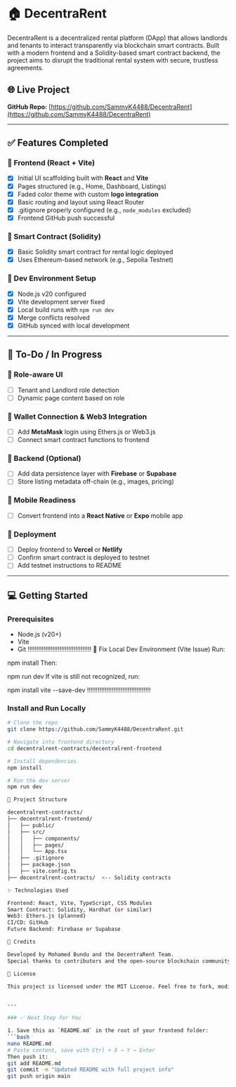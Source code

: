 # 🏠 DecentraRent

DecentraRent is a decentralized rental platform (DApp) that allows landlords and tenants to interact transparently via blockchain smart contracts. Built with a modern frontend and a Solidity-based smart contract backend, the project aims to disrupt the traditional rental system with secure, trustless agreements.

## 🌐 Live Project
**GitHub Repo:** [https://github.com/SammyK4488/DecentraRent](https://github.com/SammyK4488/DecentraRent)

---

## ✅ Features Completed

### 🎨 Frontend (React + Vite)
- [x] Initial UI scaffolding built with **React** and **Vite**
- [x] Pages structured (e.g., Home, Dashboard, Listings)
- [x] Faded color theme with custom **logo integration**
- [x] Basic routing and layout using React Router
- [x] .gitignore properly configured (e.g., `node_modules` excluded)
- [x] Frontend GitHub push successful

### 🧠 Smart Contract (Solidity)
- [x] Basic Solidity smart contract for rental logic deployed
- [x] Uses Ethereum-based network (e.g., Sepolia Testnet)

### 🔧 Dev Environment Setup
- [x] Node.js v20 configured
- [x] Vite development server fixed
- [x] Local build runs with `npm run dev`
- [x] Merge conflicts resolved
- [x] GitHub synced with local development

---

## 🔨 To-Do / In Progress

### 👥 Role-aware UI
- [ ] Tenant and Landlord role detection
- [ ] Dynamic page content based on role

### 🔐 Wallet Connection & Web3 Integration
- [ ] Add **MetaMask** login using Ethers.js or Web3.js
- [ ] Connect smart contract functions to frontend

### 🧪 Backend (Optional)
- [ ] Add data persistence layer with **Firebase** or **Supabase**
- [ ] Store listing metadata off-chain (e.g., images, pricing)

### 📱 Mobile Readiness
- [ ] Convert frontend into a **React Native** or **Expo** mobile app

### 🚀 Deployment
- [ ] Deploy frontend to **Vercel** or **Netlify**
- [ ] Confirm smart contract is deployed to testnet
- [ ] Add testnet instructions to README

---

## 💻 Getting Started

### Prerequisites
- Node.js (v20+)
- Vite
- Git
‼️‼️‼️‼️‼️‼️‼️‼️‼️‼️‼️‼️‼️‼️‼️‼️‼️‼️
🔧 Fix Local Dev Environment (Vite Issue)
Run:

npm install
Then:

npm run dev
If vite is still not recognized, run:

npm install vite --save-dev
‼️‼️‼️‼️‼️‼️‼️‼️‼️‼️‼️‼️‼️‼️‼️‼️‼️‼️

### Install and Run Locally
```bash
# Clone the repo
git clone https://github.com/SammyK4488/DecentraRent.git

# Navigate into frontend directory
cd decentralrent-contracts/decentralrent-frontend

# Install dependencies
npm install

# Run the dev server
npm run dev

📁 Project Structure

decentralrent-contracts/
├── decentralrent-frontend/
│   ├── public/
│   ├── src/
│   │   ├── components/
│   │   ├── pages/
│   │   └── App.tsx
│   ├── .gitignore
│   ├── package.json
│   ├── vite.config.ts
├── decentralrent-contracts/  <-- Solidity contracts

✨ Technologies Used

Frontend: React, Vite, TypeScript, CSS Modules
Smart Contract: Solidity, Hardhat (or similar)
Web3: Ethers.js (planned)
CI/CD: GitHub
Future Backend: Firebase or Supabase

🙌 Credits

Developed by Mohamed Bundu and the DecentraRent Team.
Special thanks to contributors and the open-source blockchain community.

📌 License

This project is licensed under the MIT License. Feel free to fork, modify, or contribute!


---

### ✅ Next Step for You

1. Save this as `README.md` in the root of your frontend folder:
```bash
nano README.md
# Paste content, save with Ctrl + X → Y → Enter
Then push it:
git add README.md
git commit -m "Updated README with full project info"
git push origin main



